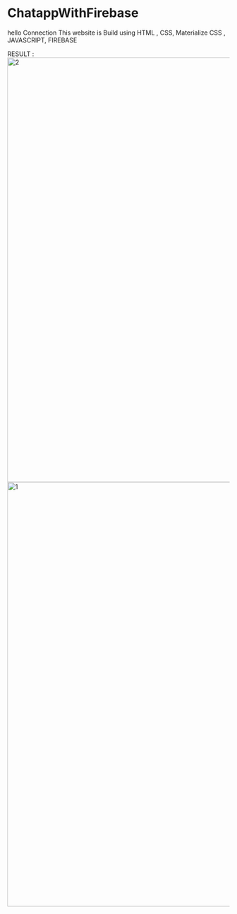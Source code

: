 # ChatappWithFirebase
hello Connection This website is Build using HTML , CSS, Materialize CSS , JAVASCRIPT, FIREBASE 

RESULT :
<img width="960" alt="2" src="https://github.com/abhiwebX/ChatappWithFirebase/assets/119113356/57c5ead5-dc9c-4039-a7d7-2bc94dcd74eb">
<img width="960" alt="1" src="https://github.com/abhiwebX/ChatappWithFirebase/assets/119113356/7148c875-fb96-4e30-be09-00fa12c991c0">
